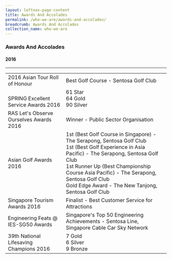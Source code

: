 ```yaml
---
layout: leftnav-page-content
title: Awards And Accolades
permalink: /who-we-are/awards-and-accolades/
breadcrumb: Awards And Accolades
collection_name: who-we-are
---
```

### **Awards And Accolades**

#### **2016**
---
<table class="table-v">
  <tr>
    <td>2016 Asian Tour Roll of Honour</td>
    <td>Best Golf Course - Sentosa Golf Club</td>
  </tr>
  <tr>
    <td><br>SPRING Excellent Service Awards 2016</td>
    <td>61 Star<br>64 Gold<br>90 Silver<br></td>
  </tr>
  <tr>
    <td>RAS Let's Observe Ourselves Awards 2016<br></td>
    <td>Winner - Public Sector Organisation</td>
  </tr>
  <tr>
    <td>Asian Golf Awards 2016<br></td>
    <td>1st (Best Golf Course in Singapore) - The Serapong,  Sentosa Golf Club<br>1st (Best Golf Experience in Asia Pacific) - The Serapong, Sentosa Golf Club<br>1st Runner Up (Best Championship Course Asia Pacific) - The Serapong, Sentosa Golf Club<br>Gold Edge Award - The New Tanjong, Sentosa Golf Club<br></td>
  </tr>
  <tr>
    <td>Singapore Tourism Awards 2016</td>
    <td>Finalist - Best Customer Service for Attractions</td>
  </tr>
  <tr>
    <td>Engineering Feats @ IES-SG50 Awards<br></td>
    <td>Singapore's Top 50 Engineering Achievements - Sentosa Line, Singapore Cable Car Sky Network</td>
  </tr>
  <tr>
    <td>39th National Lifesaving Champions 2016</td>
    <td>7 Gold<br>6 Silver<br>9 Bronze<br></td>
  </tr>
</table>
